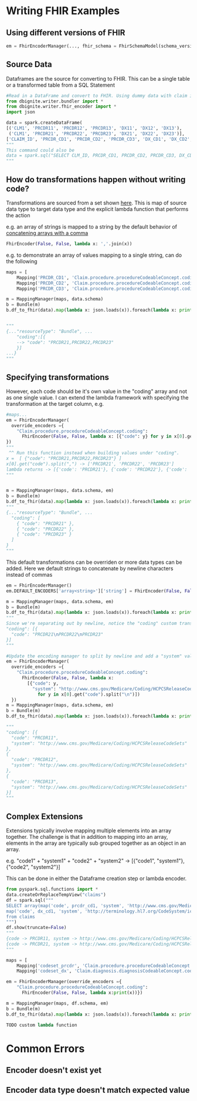 # Writing FHIR Examples

## Using different versions of FHIR

```python
em = FhirEncoderManager(..., fhir_schema = FhirSchemaModel(schema_version="r4") #other versions are "r5", and "ci-build" 
```

## Source Data

Dataframes are the source for converting to FHIR. This can be a single table or a transformed table from a SQL Statement

```python
#Read in a DataFrame and convert to FHIR. Using dummy data with claim id, procedure codes, and diagnosis codes.
from dbignite.writer.bundler import *
from dbignite.writer.fhir_encoder import *
import json

data = spark.createDataFrame(
[('CLM1', 'PRCDR11', 'PRCDR12', 'PRCDR13', 'DX11', 'DX12', 'DX13'),
 ('CLM1', 'PRCDR21', 'PRCDR22', 'PRCDR23', 'DX21', 'DX22', 'DX23')],
['CLAIM_ID', 'PRCDR_CD1', 'PRCDR_CD2', 'PRCDR_CD3', 'DX_CD1', 'DX_CD2', 'DX_CD3'])
"""
This command could also be
data = spark.sql("SELECT CLM_ID, PRCDR_CD1, PRCDR_CD2, PRCDR_CD3, DX_CD1, DX_CD2, DX_CD3 FROM...")
"""
```

## How do transformations happen without writing code? 

Transformations are sourced from a set shown [here](https://github.com/databrickslabs/dbignite/blob/main/dbignite/writer/fhir_encoder.py#L155-L173). This is map of source data type to target data type and the explicit lambda function that performs the action

e.g. an array of strings is mapped to a string by the default behavior of [concatening arrays with a comma](https://github.com/databrickslabs/dbignite/blob/main/dbignite/writer/fhir_encoder.py#L165-L167)
```python
FhirEncoder(False, False, lambda x: ','.join(x))
```

e.g. to demonstrate an array of values mapping to a single string, can do the following
```python
maps = [
	Mapping('PRCDR_CD1', 'Claim.procedure.procedureCodeableConcept.coding.code'),
	Mapping('PRCDR_CD2', 'Claim.procedure.procedureCodeableConcept.coding.code'),
	Mapping('PRCDR_CD3', 'Claim.procedure.procedureCodeableConcept.coding.code')]

m = MappingManager(maps, data.schema)
b = Bundle(m)
b.df_to_fhir(data).map(lambda x: json.loads(x)).foreach(lambda x: print(json.dumps(x, indent=4)))


"""
{..."resourceType": "Bundle", ...
	"coding":[{
	-->	"code": "PRCDR21,PRCDR22,PRCDR23"
	}]
...}
"""
```

## Specifying transformations

However, each code should be it's own value in the "coding" array and not as one single value. I can extend the lambda framework with specifying the transformation at the target column, e.g. 

```python
#maps...
em = FhirEncoderManager(
  override_encoders ={
    "Claim.procedure.procedureCodeableConcept.coding": 
      FhirEncoder(False, False, lambda x: [{"code": y} for y in x[0].get("code").split(",")])
})
"""
 ^^ Run this function instead when building values under "coding".
x =  [ {"code": "PRCDR21,PRCDR22,PRCDR23"} ]
x[0].get("code").split(",") -> ['PRCDR21', 'PRCDR22', 'PRCDR23']
lambda returns -> [{'code': 'PRCDR21'}, {'code': 'PRCDR22'}, {'code': 'PRCDR23'}]
"""


m = MappingManager(maps, data.schema, em) 
b = Bundle(m)
b.df_to_fhir(data).map(lambda x: json.loads(x)).foreach(lambda x: print(json.dumps(x, indent=4)))
"""
{..."resourceType": "Bundle", ...
  "coding": [
    { "code": "PRCDR21" },
    { "code": "PRCDR22" },
    { "code": "PRCDR23" }
  ]
}
"""
```

This default transformations can be overriden or more data types can be added. Here we default strings to concatenate by newline characters instead of commas
```python
em = FhirEncoderManager()
em.DEFAULT_ENCODERS['array<string>']['string'] = FhirEncoder(False, False, lambda x: '\n'.join(x))

m = MappingManager(maps, data.schema, em) 
b = Bundle(m)
b.df_to_fhir(data).map(lambda x: json.loads(x)).foreach(lambda x: print(json.dumps(x, indent=4)))
"""
Since we're separating out by newline, notice the "coding" custom transformation no longer splits the codes out into separate arrays since it is splitting by "," and not "\n"
"coding": [{
  "code": "PRCDR21\nPRCDR22\nPRCDR23"
}]
"""

#Update the encoding manager to split by newline and add a "system" value to indicate this is a HCPCS code
em = FhirEncoderManager(
  override_encoders ={
    "Claim.procedure.procedureCodeableConcept.coding": 
      FhirEncoder(False, False, lambda x:
        [{"code": y,
          "system": "http://www.cms.gov/Medicare/Coding/HCPCSReleaseCodeSets"} 
            for y in x[0].get("code").split("\n")])
  })
m = MappingManager(maps, data.schema, em) 
b = Bundle(m)
b.df_to_fhir(data).map(lambda x: json.loads(x)).foreach(lambda x: print(json.dumps(x, indent=4)))

"""
"coding": [{
  "code": "PRCDR11",
  "system": "http://www.cms.gov/Medicare/Coding/HCPCSReleaseCodeSets"
},
{
  "code": "PRCDR12",
  "system": "http://www.cms.gov/Medicare/Coding/HCPCSReleaseCodeSets"
},
{
  "code": "PRCDR13",
  "system": "http://www.cms.gov/Medicare/Coding/HCPCSReleaseCodeSets"
}]
"""
```

## Complex Extensions

Extensions typically involve mapping multiple elements into an array together. The challenge is that in addition to mapping into an array, elements in the array are typically sub grouped together as an object in an array.

e.g. "code1" + "system1" + "code2" + "system2" -> [{"code1", "system1"}, {"code2", "system2"}]

This can be done in either the Dataframe creation step or lambda encoder.

```python
from pyspark.sql.functions import *
data.createOrReplaceTempView("claims")
df = spark.sql("""
SELECT array(map('code', prcdr_cd1, 'system', 'http://www.cms.gov/Medicare/Coding/HCPCSReleaseCodeSets')) as codeset_prcdr,
map('code', dx_cd1, 'system', 'http://terminology.hl7.org/CodeSystem/icd9cm') as codeset_dx
from claims
""")
df.show(truncate=False)
"""
{code -> PRCDR11, system -> http://www.cms.gov/Medicare/Coding/HCPCSReleaseCodeSets} , {code -> DX11, system -> http://terminology.hl7.org/CodeSystem/icd9cm}
{code -> PRCDR21, system -> http://www.cms.gov/Medicare/Coding/HCPCSReleaseCodeSets} , {code -> DX21, system -> http://terminology.hl7.org/CodeSystem/icd9cm}
"""

maps = [
	Mapping('codeset_prcdr', 'Claim.procedure.procedureCodeableConcept.coding'),
	Mapping('codeset_dx', 'Claim.diagnosis.diagnosisCodeableConcept.coding')]

em = FhirEncoderManager(override_encoders ={
    "Claim.procedure.procedureCodeableConcept.coding": 
      FhirEncoder(False, False, lambda x:print(x))})

m = MappingManager(maps, df.schema, em) 
b = Bundle(m)
b.df_to_fhir(data).map(lambda x: json.loads(x)).foreach(lambda x: print(json.dumps(x, indent=4)))
```

```python
TODO custom lambda function
```


# Common Errors

## Encoder doesn't exist yet

## Encoder data type doesn't match expected value

